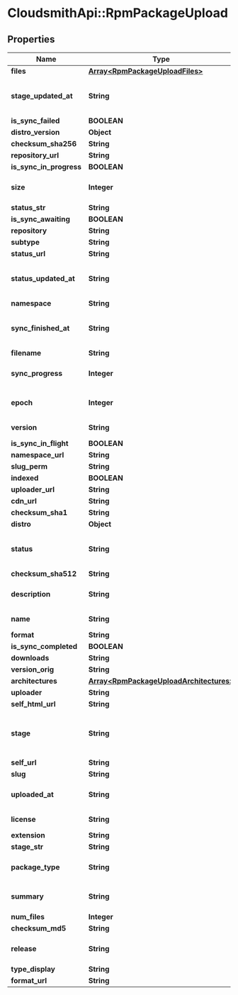 # CloudsmithApi::RpmPackageUpload

## Properties
Name | Type | Description | Notes
------------ | ------------- | ------------- | -------------
**files** | [**Array&lt;RpmPackageUploadFiles&gt;**](RpmPackageUploadFiles.md) |  | [optional] 
**stage_updated_at** | **String** | The datetime the package stage was updated at. | [optional] 
**is_sync_failed** | **BOOLEAN** |  | [optional] 
**distro_version** | **Object** |  | [optional] 
**checksum_sha256** | **String** |  | [optional] 
**repository_url** | **String** |  | [optional] 
**is_sync_in_progress** | **BOOLEAN** |  | [optional] 
**size** | **Integer** | The calculated size of the package. | [optional] 
**status_str** | **String** |  | [optional] 
**is_sync_awaiting** | **BOOLEAN** |  | [optional] 
**repository** | **String** |  | [optional] 
**subtype** | **String** |  | [optional] 
**status_url** | **String** |  | [optional] 
**status_updated_at** | **String** | The datetime the package status was updated at. | [optional] 
**namespace** | **String** |  | [optional] 
**sync_finished_at** | **String** | The datetime the package sync was finished at. | [optional] 
**filename** | **String** |  | [optional] 
**sync_progress** | **Integer** | Synchronisation progress (from 0-100) | [optional] 
**epoch** | **Integer** | The epoch of the package version (if any). | [optional] 
**version** | **String** | The version of this package. | [optional] 
**is_sync_in_flight** | **BOOLEAN** |  | [optional] 
**namespace_url** | **String** |  | [optional] 
**slug_perm** | **String** |  | [optional] 
**indexed** | **BOOLEAN** |  | [optional] 
**uploader_url** | **String** |  | [optional] 
**cdn_url** | **String** |  | [optional] 
**checksum_sha1** | **String** |  | [optional] 
**distro** | **Object** |  | [optional] 
**status** | **String** | The synchronisation status of the package. | [optional] 
**checksum_sha512** | **String** |  | [optional] 
**description** | **String** | A textual description of this package. | [optional] 
**name** | **String** | The name of this package. | [optional] 
**format** | **String** |  | [optional] 
**is_sync_completed** | **BOOLEAN** |  | [optional] 
**downloads** | **String** |  | [optional] 
**version_orig** | **String** |  | [optional] 
**architectures** | [**Array&lt;RpmPackageUploadArchitectures&gt;**](RpmPackageUploadArchitectures.md) |  | [optional] 
**uploader** | **String** |  | [optional] 
**self_html_url** | **String** |  | [optional] 
**stage** | **String** | The synchronisation (in progress) stage of the package. | [optional] 
**self_url** | **String** |  | [optional] 
**slug** | **String** |  | [optional] 
**uploaded_at** | **String** | The date this package was uploaded. | [optional] 
**license** | **String** | The license of this package. | [optional] 
**extension** | **String** |  | [optional] 
**stage_str** | **String** |  | [optional] 
**package_type** | **String** | The type of package contents. | [optional] 
**summary** | **String** | A one-liner synopsis of this package. | [optional] 
**num_files** | **Integer** |  | [optional] 
**checksum_md5** | **String** |  | [optional] 
**release** | **String** | The release of the package version (if any). | [optional] 
**type_display** | **String** |  | [optional] 
**format_url** | **String** |  | [optional] 


